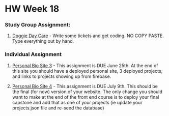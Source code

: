 # HW Week 18

### Study Group Assignment:
1. [Doggie Day Care](https://github.com/nss-nightclass-projects/exercise-vault/blob/master/react_doggie_day_care.md) - Write some tickets and get coding.  NO COPY PASTE. Type everything out by hand.

### Individual Assignment
1. [Personal Bio Site 3](https://github.com/nss-nightclass-projects/personal-bio-site-instructions/blob/master/personal-bio-site-03.md) - This assignment is DUE June 25th.  At the end of this site you should have a deployed personal site, 3 deployed projects, and links to projects showing up from firebase.

2. [Personal Bio Site 4](https://github.com/nss-nightclass-projects/personal-bio-site-instructions/blob/master/personal-bio-site-04.md) - This assignment is DUE July 9th.  This should be the final (for now) version of your website.  The only change you should want to make at the end of the front end course is to deploy your final capstone and add that as one of your projects (ie update your projects.json file and re-seed the database)
